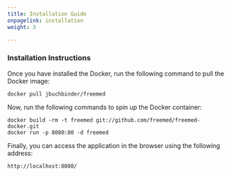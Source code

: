 ```yaml
---
title: Installation Guide
onpagelink: installation
weight: 3

---
```



### **Installation Instructions**

Once you have installed the Docker, run the following command to pull the Docker image:

    docker pull jbuchbinder/freemed

Now, run the following commands to spin up the Docker container:

    docker build -rm -t freemed git://github.com/freemed/freemed-docker.git
    docker run -p 8080:80 -d freemed

Finally, you can access the application in the browser using the following address:

    http://localhost:8080/

